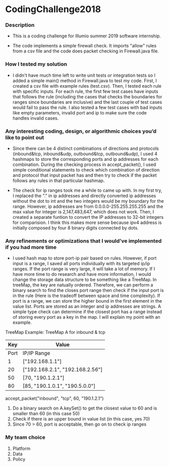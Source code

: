 # CodingChallenge2018
### Description
- This is a coding challenge for Illumio summer 2019 software internship.

- The code implements a simple firewall check. It imports "allow" rules from a csv file and the code does packet checking in Firewall.java file.

### How I tested my solution
- I didn't have much time left to write unit tests or integration tests so I added a simple main() method in Firewall.java to test my code. First, I created a csv file with example rules (test.csv). Then, I tested each rule with specific inputs. For each rule, the first few test cases have inputs that follows the rule (including the cases that checks the boundaries for ranges since boundaries are inclusive) and the last couple of test cases would fail to pass the rule. I also tested a few test cases with bad inputs like empty parameters, invalid port and ip to make sure the code handles invalid cases.

### Any interesting coding, design, or algorithmic choices you’d like to point out
- Since there can be 4 distinct combinations of directions and protocols (inbound&tcp, inbound&udp, outbound&tcp, outbound&udp), I used 4 hashmaps to store the corresponding ports and ip addresses for each combination. During the checking process in accept_packet(), I used simple conditional statements to check which combination of direction and protocol that input packet has and then try to check if the packet follows any rules in that particular hashmap.


- The check for ip ranges took me a while to came up with. In my first try, I replaced the "." in ip addresses and directly converted ip addresses without the dot to int and the two integers would be my boundary for the range. However, ip addresses are from 0.0.0.0-255.255.255.255 and the max value for integer is 2,147,483,647, which does not work. Then, I created a separate funtion to convert the IP addresses to 32-bit integers for comparision. I think this makes more sense because ipv4 address is initially composed by four 8 binary digits connected by dots.

### Any refinements or optimizations that I would’ve implemented if you had more time
- I used hash map to store port-ip pair based on rules. However, if port input is a range, I saved all ports individually with its targeted ip/ip ranges. If the port range is very large, it will take a lot of memory. If I have more time to do research and have more information, I would change the storage data structure to be something like a TreeMap. In treeMap, the key are natually ordered. Therefore, we can perform a binary search to find the closes port range then check if the input port is in the rule (Here is the tradeoff between space and time complexity). If port is a range, we can store the higher bound in the first element in the value list. Ports are stored as an integer and ip addresses are strings. A simple type check can determine if the closest port has a range instead of storing every port as a key in the map. I will explain my point with an example.

TreeMap Example: TreeMap A for inbound & tcp

| Key  | Value  |
|---|---|
| Port  | IP/IP Range  |
| 1   | ["192.168.1.1"]  |
| 20  | ["192.168.2.1", "192.168.2.56"]  |
| 50  | [70, "190.1.2.1"]   |
| 80  | [85, "190.1.0.1", "190.5.0.0"] |


accept_packet("inbound", "tcp", 60, "190.1.2.1")
1. Do a binary search on A.keySet() to get the closest value to 60 and is smaller than 60 (in this case 50)
2. Check if there is an upper bound in value list (in this case, yes 70)
3. Since 70 > 60, port is acceptable, then go on to check ip ranges





### My team choice
1. Platform
2. Data
3. Policy

